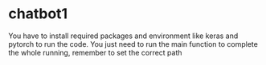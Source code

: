 # chatbot1
You have to install required packages and environment like keras and pytorch to run the code.
You just need to run the main function to complete the whole running, remember to set the correct path
